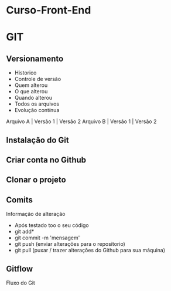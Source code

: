 # Curso-Front-End
# GIT
## Versionamento
 - Historico
 - Controle de versão
 - Quem alterou
 - O que alterou
 - Quando alterou
 - Todos os arquivos
 - Evolução contínua

 Arquivo A | Versão 1 | Versão 2
 Arquivo B | Versão 1 | Versão 2

 ## Instalação do Git

 ## Criar conta no Github

 ## Clonar o projeto 

 ## Comits
 Informação de alteração
- Após testado too o seu código
- git add*
- git commit -m 'mensagem'
- git push (enviar alterações para o repositorio) 
- git pull (puxar / trazer alterações do Github para sua máquina)

## Gitflow
Fluxo do Git
